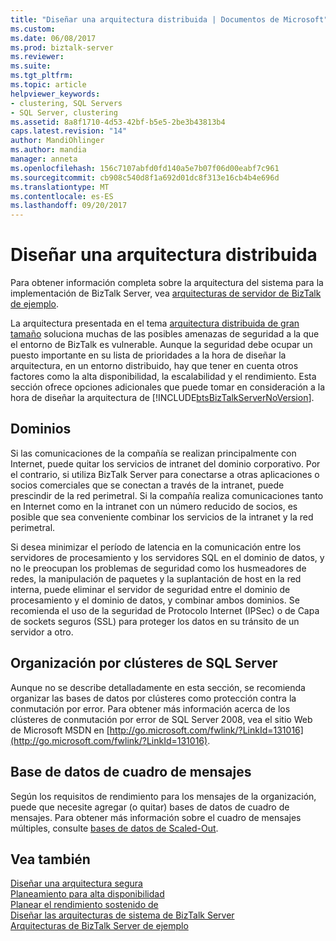 ```yaml
---
title: "Diseñar una arquitectura distribuida | Documentos de Microsoft"
ms.custom: 
ms.date: 06/08/2017
ms.prod: biztalk-server
ms.reviewer: 
ms.suite: 
ms.tgt_pltfrm: 
ms.topic: article
helpviewer_keywords:
- clustering, SQL Servers
- SQL Server, clustering
ms.assetid: 8a8f1710-4d53-42bf-b5e5-2be3b43813b4
caps.latest.revision: "14"
author: MandiOhlinger
ms.author: mandia
manager: anneta
ms.openlocfilehash: 156c7107abfd0fd140a5e7b07f06d00eabf7c961
ms.sourcegitcommit: cb908c540d8f1a692d01dc8f313e16cb4b4e696d
ms.translationtype: MT
ms.contentlocale: es-ES
ms.lasthandoff: 09/20/2017
---
```

# <a name="designing-a-distributed-architecture"></a>Diseñar una arquitectura distribuida
Para obtener información completa sobre la arquitectura del sistema para la implementación de BizTalk Server, vea [arquitecturas de servidor de BizTalk de ejemplo](../core/sample-biztalk-server-architectures.md).  
  
 La arquitectura presentada en el tema [arquitectura distribuida de gran tamaño](../core/large-distributed-architecture.md) soluciona muchas de las posibles amenazas de seguridad a la que el entorno de BizTalk es vulnerable. Aunque la seguridad debe ocupar un puesto importante en su lista de prioridades a la hora de diseñar la arquitectura, en un entorno distribuido, hay que tener en cuenta otros factores como la alta disponibilidad, la escalabilidad y el rendimiento. Esta sección ofrece opciones adicionales que puede tomar en consideración a la hora de diseñar la arquitectura de [!INCLUDE[btsBizTalkServerNoVersion](../includes/btsbiztalkservernoversion-md.md)].  
  
## <a name="domains"></a>Dominios  
 Si las comunicaciones de la compañía se realizan principalmente con Internet, puede quitar los servicios de intranet del dominio corporativo. Por el contrario, si utiliza BizTalk Server para conectarse a otras aplicaciones o socios comerciales que se conectan a través de la intranet, puede prescindir de la red perimetral. Si la compañía realiza comunicaciones tanto en Internet como en la intranet con un número reducido de socios, es posible que sea conveniente combinar los servicios de la intranet y la red perimetral.  
  
 Si desea minimizar el período de latencia en la comunicación entre los servidores de procesamiento y los servidores SQL en el dominio de datos, y no le preocupan los problemas de seguridad como los husmeadores de redes, la manipulación de paquetes y la suplantación de host en la red interna, puede eliminar el servidor de seguridad entre el dominio de procesamiento y el dominio de datos, y combinar ambos dominios. Se recomienda el uso de la seguridad de Protocolo Internet (IPSec) o de Capa de sockets seguros (SSL) para proteger los datos en su tránsito de un servidor a otro.  
  
## <a name="sql-server-clustering"></a>Organización por clústeres de SQL Server  
 Aunque no se describe detalladamente en esta sección, se recomienda organizar las bases de datos por clústeres como protección contra la conmutación por error. Para obtener más información acerca de los clústeres de conmutación por error de SQL Server 2008, vea el sitio Web de Microsoft MSDN en [http://go.microsoft.com/fwlink/?LinkId=131016](http://go.microsoft.com/fwlink/?LinkId=131016).  
  
## <a name="messagebox-database"></a>Base de datos de cuadro de mensajes  
 Según los requisitos de rendimiento para los mensajes de la organización, puede que necesite agregar (o quitar) bases de datos de cuadro de mensajes. Para obtener más información sobre el cuadro de mensajes múltiples, consulte [bases de datos de Scaled-Out](../core/scaled-out-databases.md).  
  
## <a name="see-also"></a>Vea también  
 [Diseñar una arquitectura segura](../core/designing-a-secure-architecture.md)   
 [Planeamiento para alta disponibilidad](../core/planning-for-high-availability3.md)   
 [Planear el rendimiento sostenido de](../core/planning-for-sustained-performance.md)   
 [Diseñar las arquitecturas de sistema de BizTalk Server](../core/designing-the-system-architectures-for-biztalk-server.md)   
 [Arquitecturas de BizTalk Server de ejemplo](../core/sample-biztalk-server-architectures.md)